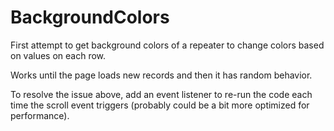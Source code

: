# BackgroundColors

First attempt to get background colors of a repeater to change colors based on values on each row.

Works until the page loads new records and then it has random behavior.

To resolve the issue above, add an event listener to re-run the code each time the scroll event triggers (probably could be a bit more optimized for performance).